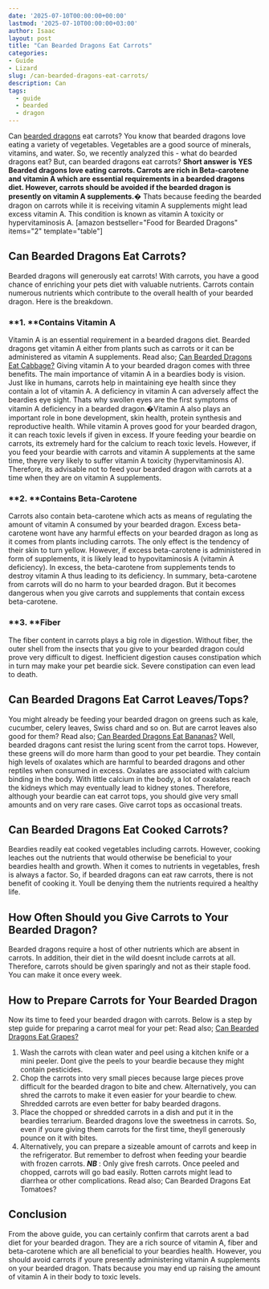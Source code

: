 ```yaml
---
date: '2025-07-10T00:00:00+00:00'
lastmod: '2025-07-10T00:00:00+03:00'
author: Isaac
layout: post
title: "Can Bearded Dragons Eat Carrots"
categories:
- Guide
- Lizard
slug: /can-bearded-dragons-eat-carrots/
description: Can
tags: 
  - guide
  - bearded
  - dragon
---
```

Can
[bearded dragons](http://avianexotichospital.com/bearded-[dragon](/posts/can-bearded-dragons-eat-apples/).html)
eat carrots? You know that bearded dragons love eating a variety of vegetables. Vegetables are a good source of minerals, vitamins, and water. So, we recently analyzed this -
what do bearded dragons eat?
But, can bearded dragons eat carrots?
**Short answer is YES  Bearded dragons love eating carrots. Carrots are rich in Beta-carotene and vitamin A which are essential requirements in a bearded dragons diet. However, carrots should be avoided if the bearded dragon is presently on vitamin A supplements.�**
Thats because feeding the bearded dragon on carrots while it is receiving vitamin A supplements might lead excess vitamin A. This condition is known as vitamin A toxicity or hypervitaminosis A.
[amazon bestseller="Food for Bearded Dragons" items="2" template="table"]
## **Can Bearded Dragons Eat Carrots?**
Bearded dragons will generously eat carrots! With carrots, you have a good chance of enriching your pets diet with valuable nutrients.
Carrots contain numerous nutrients which contribute to the overall health of your bearded dragon. Here is the breakdown.
### **1. ****Contains Vitamin A**
Vitamin A is an essential requirement in a bearded dragons diet. Bearded dragons get vitamin A either from plants such as carrots or it can be administered as vitamin A supplements. Read also;
[Can Bearded Dragons Eat Cabbage?](https://pestpolicy.com/can-bearded-dragons-eat-cabbage/)
Giving vitamin A to your bearded dragon comes with three benefits. The main importance of vitamin A in a beardies body is vision. Just like in humans, carrots help in maintaining eye health since they contain a lot of vitamin A. A deficiency in vitamin A can adversely affect the beardies eye sight.
Thats why swollen eyes are the first symptoms of vitamin A deficiency in a bearded dragon.�Vitamin A also plays an important role in bone development, skin health, protein synthesis and reproductive health.
While vitamin A proves good for your bearded dragon, it can reach toxic levels if given in excess. If youre feeding your beardie on carrots, its extremely hard for the calcium to reach toxic levels.
However, if you feed your beardie with carrots and vitamin A supplements at the same time, theyre very likely to suffer vitamin A toxicity (hypervitaminosis A). Therefore, its advisable not to feed your bearded dragon with carrots at a time when they are on vitamin A supplements.
### **2. ****Contains Beta-Carotene**
Carrots also contain beta-carotene which acts as means of regulating the amount of vitamin A consumed by your bearded dragon. Excess beta-carotene wont have any harmful effects on your bearded dragon as long as it comes from plants including carrots. The only effect is the tendency of their skin to turn yellow.
However, if excess beta-carotene is administered in form of supplements, it is likely lead to hypovitaminosis A (vitamin A deficiency). In excess, the beta-carotene from supplements tends to destroy vitamin A thus leading to its deficiency.
In summary, beta-carotene from carrots will do no harm to your bearded dragon. But it becomes dangerous when you give carrots and supplements that contain excess beta-carotene.
### **3. ****Fiber**
The fiber content in carrots plays a big role in digestion. Without fiber, the outer shell from the insects that you give to your bearded dragon could prove very difficult to digest. Inefficient digestion causes constipation which in turn may make your pet beardie sick. Severe constipation can even lead to death.
## **Can Bearded Dragons Eat Carrot Leaves/Tops?**
You might already be feeding your bearded dragon on greens such as kale, cucumber, celery leaves, Swiss chard and so on. But are carrot leaves also good for them? Read also;
[Can Bearded Dragons Eat Bananas?](https://pestpolicy.com/can-bearded-dragons-eat-bananas/)
Well, bearded dragons cant resist the luring scent from the carrot tops. However, these greens will do more harm than good to your pet beardie. They contain high levels of oxalates which are harmful to bearded dragons and other reptiles when consumed in excess.
Oxalates are associated with calcium binding in the body. With little calcium in the body, a lot of oxalates reach the kidneys which may eventually lead to kidney stones.
Therefore, although your beardie can eat carrot tops, you should give very small amounts and on very rare cases. Give carrot tops as occasional treats.
## **Can Bearded Dragons Eat Cooked Carrots?**
Beardies readily eat cooked vegetables including carrots. However, cooking leaches out the nutrients that would otherwise be beneficial to your beardies health and growth.
When it comes to nutrients in vegetables, fresh is always a factor. So, if bearded dragons can eat raw carrots, there is not benefit of cooking it. Youll be denying them the nutrients required a healthy life.
## **How Often Should you Give Carrots to Your Bearded Dragon?**
Bearded dragons require a host of other nutrients which are absent in carrots. In addition, their diet in the wild doesnt include carrots at all. Therefore, carrots should be given sparingly and not as their staple food. You can make it once every week.
## **How to Prepare Carrots for Your Bearded Dragon**
Now its time to feed your bearded dragon with carrots. Below is a step by step guide for preparing a carrot meal for your pet: Read also;
[Can Bearded Dragons Eat Grapes?](https://pestpolicy.com/can-bearded-dragons-eat-grapes/)
1. Wash the carrots with clean water and peel using a kitchen knife or a mini peeler. Dont give the peels to your beardie because they might contain pesticides.
2. Chop the carrots into very small pieces because large pieces prove difficult for the bearded dragon to bite and chew. Alternatively, you can shred the carrots to make it even easier for your beardie to chew. Shredded carrots are even better for baby bearded dragons.
3. Place the chopped or shredded carrots in a dish and put it in the beardies terrarium. Bearded dragons love the sweetness in carrots. So, even if youre giving them carrots for the first time, theyll generously pounce on it with bites.
4. Alternatively, you can prepare a sizeable amount of carrots and keep in the refrigerator. But remember to defrost when feeding your beardie with frozen carrots.
***NB***
: Only give fresh carrots. Once peeled and chopped, carrots will go bad easily. Rotten carrots might lead to diarrhea or other complications. Read also;
Can Bearded Dragons Eat Tomatoes?
## **Conclusion**
From the above guide, you can certainly confirm that carrots arent a bad diet for your bearded dragon. They are a rich source of vitamin A, fiber and beta-carotene which are all beneficial to your beardies health.
However, you should avoid carrots if youre presently administering vitamin A supplements on your bearded dragon. Thats because you may end up raising the amount of vitamin A in their body to toxic levels.
